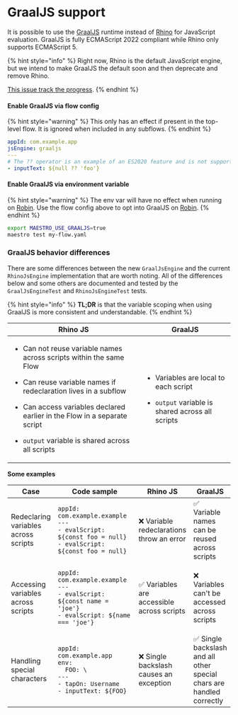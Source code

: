 # GraalJS support

It is possible to use the [GraalJS](https://github.com/oracle/graaljs) runtime instead of [Rhino](https://github.com/mozilla/rhino) for JavaScript evaluation. GraalJS is fully ECMAScript 2022 compliant while Rhino only supports ECMAScript 5.

{% hint style="info" %}
Right now, Rhino is the default JavaScript engine, but we intend to make GraalJS the default soon and then deprecate and remove Rhino.

[This issue track the progress](https://github.com/mobile-dev-inc/maestro/issues/2049).
{% endhint %}

#### Enable GraalJS via flow config

{% hint style="warning" %}
This only has an effect if present in the top-level flow. It is ignored when included in any subflows.
{% endhint %}

```yaml
appId: com.example.app
jsEngine: graaljs
---
# The ?? operator is an example of an ES2020 feature and is not supported by Rhino
- inputText: ${null ?? 'foo'}
```

#### Enable GraalJS via environment variable

{% hint style="warning" %}
The env var will have no effect when running on [Robin](https://www.robintest.com/). Use the flow config above to opt into GraalJS on [Robin](https://www.robintest.com/).
{% endhint %}

```bash
export MAESTRO_USE_GRAALJS=true
maestro test my-flow.yaml
```

### GraalJS behavior differences

There are some differences between the new `GraalJsEngine` and the current `RhinoJsEngine` implementation that are worth noting. All of the differences below and some others are documented and tested by the `GraalJsEngineTest` and `RhinoJsEngineTest` tests.

{% hint style="info" %}
**TL;DR** is that the variable scoping when using GraalJS is more consistent and understandable.
{% endhint %}

| Rhino JS                                                                                                                                                                                                                                                                                                                            | GraalJS                                                                                                                         |
| ----------------------------------------------------------------------------------------------------------------------------------------------------------------------------------------------------------------------------------------------------------------------------------------------------------------------------------- | ------------------------------------------------------------------------------------------------------------------------------- |
| <ul><li>Can not reuse variable names across scripts within the same Flow</li></ul><ul><li>Can reuse variable names if redeclaration lives in a subflow</li></ul><ul><li>Can access variables declared earlier in the Flow in a separate script</li></ul><ul><li><code>output</code> variable is shared across all scripts</li></ul> | <ul><li>Variables are local to each script</li></ul><ul><li><code>output</code> variable is shared across all scripts</li></ul> |

**Some examples**

<table data-full-width="true"><thead><tr><th>Case</th><th width="363">Code sample</th><th>Rhino JS</th><th>GraalJS</th></tr></thead><tbody><tr><td>Redeclaring variables across scripts</td><td><pre class="language-yaml"><code class="lang-yaml">appId: com.example.example
---
- evalScript: ${const foo = null}
- evalScript: ${const foo = null}
</code></pre></td><td>❌ Variable redeclarations throw an error</td><td>✅ Variable names can be reused across scripts</td></tr><tr><td>Accessing variables across scripts</td><td><pre class="language-yaml"><code class="lang-yaml">appId: com.example.example
---
- evalScript: ${const name = 'joe'}
- evalScript: ${name === 'joe'}
</code></pre></td><td>✅ Variables are accessible across scripts</td><td>❌ Variables can't be accessed across scripts</td></tr><tr><td>Handling special characters</td><td><pre class="language-yaml"><code class="lang-yaml">appId: com.example.app
env:
  FOO: \
---
- tapOn: Username
- inputText: ${FOO}
</code></pre></td><td>❌ Single backslash causes an exception</td><td>✅ Single backslash and all other special chars are handled correctly</td></tr></tbody></table>
